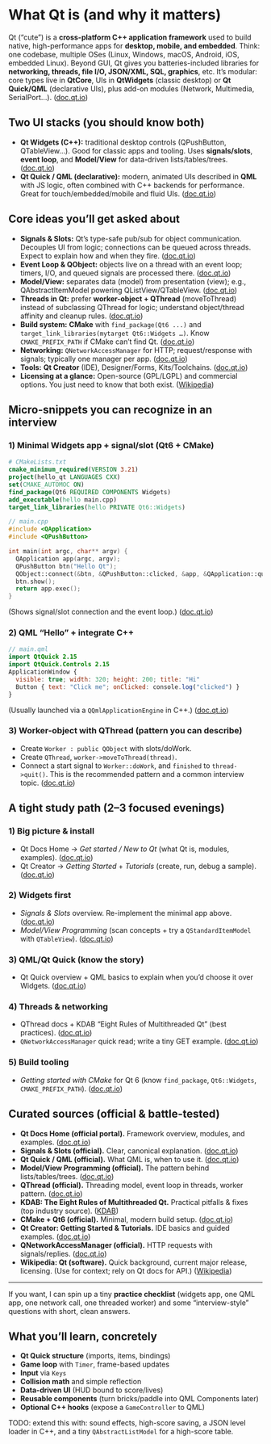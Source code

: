# What Qt is (and why it matters)

Qt (“cute”) is a **cross-platform C++ application framework** used to build native, high-performance apps for **desktop, mobile, and embedded**. Think: one codebase, multiple OSes (Linux, Windows, macOS, Android, iOS, embedded Linux). Beyond GUI, Qt gives you batteries-included libraries for **networking, threads, file I/O, JSON/XML, SQL, graphics**, etc. It’s modular: core types live in **QtCore**, UIs in **QtWidgets** (classic desktop) or **Qt Quick/QML** (declarative UIs), plus add-on modules (Network, Multimedia, SerialPort…). ([doc.qt.io][1])

## Two UI stacks (you should know both)

* **Qt Widgets (C++):** traditional desktop controls (QPushButton, QTableView…). Good for classic apps and tooling. Uses **signals/slots**, **event loop**, and **Model/View** for data-driven lists/tables/trees. ([doc.qt.io][2])
* **Qt Quick / QML (declarative):** modern, animated UIs described in **QML** with JS logic, often combined with C++ backends for performance. Great for touch/embedded/mobile and fluid UIs. ([doc.qt.io][3])

## Core ideas you’ll get asked about

* **Signals & Slots:** Qt’s type-safe pub/sub for object communication. Decouples UI from logic; connections can be queued across threads. Expect to explain how and when they fire. ([doc.qt.io][4])
* **Event Loop & QObject:** objects live on a thread with an event loop; timers, I/O, and queued signals are processed there. ([doc.qt.io][5])
* **Model/View:** separates data (model) from presentation (view); e.g., QAbstractItemModel powering QListView/QTableView. ([doc.qt.io][2])
* **Threads in Qt:** prefer **worker-object + QThread** (moveToThread) instead of subclassing QThread for logic; understand object/thread affinity and cleanup rules. ([doc.qt.io][5])
* **Build system:** **CMake** with `find_package(Qt6 ...)` and `target_link_libraries(mytarget Qt6::Widgets …)`. Know `CMAKE_PREFIX_PATH` if CMake can’t find Qt. ([doc.qt.io][6])
* **Networking:** `QNetworkAccessManager` for HTTP; request/response with signals; typically one manager per app. ([doc.qt.io][7])
* **Tools:** **Qt Creator** (IDE), Designer/Forms, Kits/Toolchains. ([doc.qt.io][8])
* **Licensing at a glance:** Open-source (GPL/LGPL) and commercial options. You just need to know that both exist. ([Wikipedia][9])

## Micro-snippets you can recognize in an interview

### 1) Minimal Widgets app + signal/slot (Qt6 + CMake)

```cmake
# CMakeLists.txt
cmake_minimum_required(VERSION 3.21)
project(hello_qt LANGUAGES CXX)
set(CMAKE_AUTOMOC ON)
find_package(Qt6 REQUIRED COMPONENTS Widgets)
add_executable(hello main.cpp)
target_link_libraries(hello PRIVATE Qt6::Widgets)
```

```cpp
// main.cpp
#include <QApplication>
#include <QPushButton>

int main(int argc, char** argv) {
  QApplication app(argc, argv);
  QPushButton btn("Hello Qt");
  QObject::connect(&btn, &QPushButton::clicked, &app, &QApplication::quit);
  btn.show();
  return app.exec();
}
```

(Shows signal/slot connection and the event loop.) ([doc.qt.io][6])

### 2) QML “Hello” + integrate C++

```qml
// main.qml
import QtQuick 2.15
import QtQuick.Controls 2.15
ApplicationWindow {
  visible: true; width: 320; height: 200; title: "Hi"
  Button { text: "Click me"; onClicked: console.log("clicked") }
}
```

(Usually launched via a `QQmlApplicationEngine` in C++.) ([doc.qt.io][3])

### 3) Worker-object with QThread (pattern you can describe)

* Create `Worker : public QObject` with slots/doWork.
* Create `QThread`, `worker->moveToThread(thread)`.
* Connect a start signal to `Worker::doWork`, and `finished` to `thread->quit()`.
  This is the recommended pattern and a common interview topic. ([doc.qt.io][5])

## A tight study path (2–3 focused evenings)

### 1) Big picture & install

* Qt Docs Home → *Get started / New to Qt* (what Qt is, modules, examples). ([doc.qt.io][1])
* Qt Creator → *Getting Started* + *Tutorials* (create, run, debug a sample). ([doc.qt.io][8])

### 2) Widgets first

* *Signals & Slots* overview. Re-implement the minimal app above. ([doc.qt.io][4])
* *Model/View Programming* (scan concepts + try a `QStandardItemModel` with `QTableView`). ([doc.qt.io][2])

### 3) QML/Qt Quick (know the story)

* Qt Quick overview + QML basics to explain when you’d choose it over Widgets. ([doc.qt.io][3])

### 4) Threads & networking

* QThread docs + KDAB “Eight Rules of Multithreaded Qt” (best practices). ([doc.qt.io][5])
* `QNetworkAccessManager` quick read; write a tiny GET example. ([doc.qt.io][7])

### 5) Build tooling

* *Getting started with CMake* for Qt 6 (know `find_package`, `Qt6::Widgets`, `CMAKE_PREFIX_PATH`). ([doc.qt.io][6])

## Curated sources (official & battle-tested)

* **Qt Docs Home (official portal).** Framework overview, modules, and examples. ([doc.qt.io][1])
* **Signals & Slots (official).** Clear, canonical explanation. ([doc.qt.io][4])
* **Qt Quick / QML (official).** What QML is, when to use it. ([doc.qt.io][3])
* **Model/View Programming (official).** The pattern behind lists/tables/trees. ([doc.qt.io][2])
* **QThread (official).** Threading model, event loop in threads, worker pattern. ([doc.qt.io][5])
* **KDAB: The Eight Rules of Multithreaded Qt.** Practical pitfalls & fixes (top industry source). ([KDAB][10])
* **CMake + Qt6 (official).** Minimal, modern build setup. ([doc.qt.io][6])
* **Qt Creator: Getting Started & Tutorials.** IDE basics and guided examples. ([doc.qt.io][8])
* **QNetworkAccessManager (official).** HTTP requests with signals/replies. ([doc.qt.io][7])
* **Wikipedia: Qt (software).** Quick background, current major release, licensing. (Use for context; rely on Qt docs for API.) ([Wikipedia][9])

---

If you want, I can spin up a tiny **practice checklist** (widgets app, one QML app, one network call, one threaded worker) and some “interview-style” questions with short, clean answers.

[1]: https://doc.qt.io/?utm_source=chatgpt.com "Qt Documentation | Home"
[2]: https://doc.qt.io/qt-6/model-view-programming.html?utm_source=chatgpt.com "Model/View Programming | Qt Widgets | Qt 6.9.3"
[3]: https://doc.qt.io/qt-6/qtquick-index.html?utm_source=chatgpt.com "Qt Quick | Qt 6.9.3"
[4]: https://doc.qt.io/qt-6/signalsandslots.html?utm_source=chatgpt.com "Signals & Slots | Qt Core | Qt 6.9.3"
[5]: https://doc.qt.io/qt-6/qthread.html?utm_source=chatgpt.com "QThread Class | Qt Core | Qt 6.9.3"
[6]: https://doc.qt.io/qt-6/cmake-get-started.html?utm_source=chatgpt.com "Getting started with CMake"
[7]: https://doc.qt.io/qt-6/qnetworkaccessmanager.html?utm_source=chatgpt.com "QNetworkAccessManager Class | Qt Network | Qt 6.9.2"
[8]: https://doc.qt.io/qtcreator/creator-getting-started.html?utm_source=chatgpt.com "Getting Started | Qt Creator Documentation"
[9]: https://en.wikipedia.org/wiki/Qt_%28software%29?utm_source=chatgpt.com "Qt (software)"
[10]: https://www.kdab.com/the-eight-rules-of-multithreaded-qt/?utm_source=chatgpt.com "The Eight Rules of Multithreaded Qt"

## What you’ll learn, concretely

* **Qt Quick structure** (imports, items, bindings)
* **Game loop** with `Timer`, frame-based updates
* **Input** via `Keys`
* **Collision math** and simple reflection
* **Data-driven UI** (HUD bound to score/lives)
* **Reusable components** (turn bricks/paddle into QML Components later)
* **Optional C++ hooks** (expose a `GameController` to QML)

TODO: extend this with: sound effects, high-score saving, a JSON level loader in C++, and a tiny `QAbstractListModel` for a high-score table.
